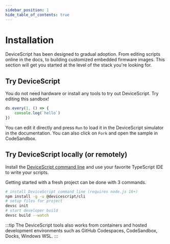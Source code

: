 ```yaml
---
sidebar_position: 1
hide_table_of_contents: true
---
```

# Installation

DeviceScript has been designed to gradual adoption. From editing scripts online in the docs, to building customized embedded firmware images.
This section will get you started at the level of the stack you're looking for.

## Try DeviceScript

You do not need hardware or install any tools to try out DeviceScript. Try editing this sandbox!

```ts
ds.every(1, () => {
    console.log(`hello`)
})
```

You can edit it directly and press `Run` to load it in the DeviceScript simulator in the documentation.
You can also click on `Fork` and open the sample in CodeSandbox.

## Try DeviceScript locally (or remotely)

Install the [DeviceScript command line](/api/cli) and use your favorite TypeScript IDE to write your scripts.

Getting started with a fresh project can be done with 3 commands.

```bash
# install DeviceScript command line (requires node.js 16+)
npm install -g -u @devicescript/cli
# setup files for project
devsc init
# start developer build
devsc build --watch
```

:::tip
The DeviceScript tools also works from containers and hosted development environments such
as GitHub Codespaces, CodeSandbox, Docks, Windows WSL.
:::
